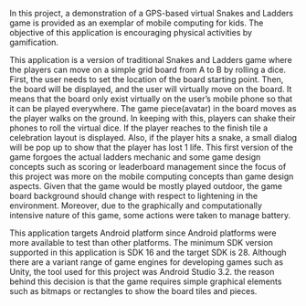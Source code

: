 In this project, a demonstration of a GPS-based virtual Snakes and Ladders game is provided as an exemplar of mobile computing for kids. The objective of this application is encouraging physical activities by gamification.  


This application is a version of traditional Snakes and Ladders game where the players can move on a simple grid board from A to B by rolling a dice. First, the user needs to set the location of the board starting point. Then, the board will be displayed, and the user will virtually move on the board. It means that the board only exist virtually on the user’s mobile phone so that it can be played everywhere. The game piece(avatar) in the board moves as the player walks on the ground. In keeping with this, players can shake their phones to roll the virtual dice. If the player reaches to the finish tile a celebration layout is displayed. Also, if the player hits a snake, a small dialog will be pop up to show that the player has lost 1 life. 
This first version of the game forgoes the actual ladders mechanic and some game design concepts such as scoring or leaderboard management since the focus of this project was more on the mobile computing concepts than game design aspects. Given that the game would be mostly played outdoor, the game board background should change with respect to lightening in the environment. Moreover, due to the graphically and computationally intensive nature of this game, some actions were taken to manage battery.  

This application targets Android platform since Android platforms were more available to test than other platforms. The minimum SDK version supported in this application is SDK 16 and the target SDK is 28. Although there are a variant range of game engines for developing games such as Unity, the tool used for this project was Android Studio 3.2. the reason behind this decision is that the game requires simple graphical elements such as bitmaps or rectangles to show the board tiles and pieces. 

